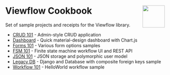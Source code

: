 <h1>Viewflow Cookbook <img src="https://www.flaticon.com/svg/static/icons/svg/0/547.svg" align="right" height="70"></h1>

Set of sample projects and receipts for the Viewflow library.

- [CRUD 101](./crud101) - Admin-style CRUD application
- [Dashboard](./dashboard) - Quick material-design dashboard with Chart.js
- [Forms 101](./forms101) - Various form options samples
- [FSM 101](./fsm101) - Finite state machine workflow UI and REST API
- [JSON 101](./json101) - JSON storage and polymorphic user model
- [Legacy DB](./legacy_db) - Django and Database with composite foreign keys sample
- [Workflow 101](./workflow101) - HelloWorld workflow sample
